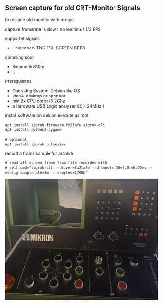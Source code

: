 
## Screen capture for old CRT-Monitor Signals
to replace old-monitor with minipc

capture framerate is slow ! no realtime ! 1/3 FPS

supportet signals
- Heidenhein TNC 150: SCREEN BE110

comming soon
- Sinumerik 810m
- ..


Prerequisites
- Operating System: Debian like OS
- xfce4-desktop or openbox
- min 2x CPU cores i3 2Ghz
- a Hardware USB Logic analyzer 8CH 24MHz !


install software on debian
execute as root
```
apt install sigrok-firmware-fx2lafw sigrok-cli 
apt install python3-pygame

# optional 
apt install sigrok pulseview

```



record a frame sample for archive
```
# read all screen frame from file recorded with
# self.cmd="sigrok-cli --driver=fx2lafw --channels D0=f,D1=h,D2=v --config samplerate=8m  --samples=1700k"
```



![MIKRON-HEIDENHEIN-TNC150](https://raw.githubusercontent.com/flo932/crt-screen-video-grabber/master/screenhot/IMG_20240322_153252x.jpg)

